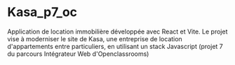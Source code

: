# Kasa_p7_oc
Application de location immobilière développée avec React et Vite.
Le projet vise à moderniser le site de Kasa, une entreprise de location d'appartements entre particuliers, en utilisant un stack Javascript
(projet 7 du parcours Intégrateur Web d'Openclassrooms)
